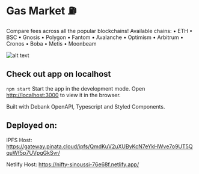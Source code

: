# Gas Market ⛽

Compare fees across all the popular blockchains!
Available chains: 
• ETH
• BSC
• Gnosis
• Polygon
• Fantom
• Avalanche
• Optimism
• Arbitrum
• Cronos
• Boba
• Metis
• Moonbeam

![alt text](https://github.com/web3wolf/gas-market/blob/main/public/gasmarket.png)
## Check out app on localhost

`npm start`
Start the app in the development mode.
Open [http://localhost:3000](http://localhost:3000) to view it in the browser.

Built with Debank OpenAPI, Typescript and Styled Components.

## Deployed on:

IPFS Host: https://gateway.pinata.cloud/ipfs/QmdKuV2uXUByKcN7eYkHWve7o9UT5QquWf5p7UVpgGkSvr/

Netlify Host: https://nifty-sinoussi-76e68f.netlify.app/
